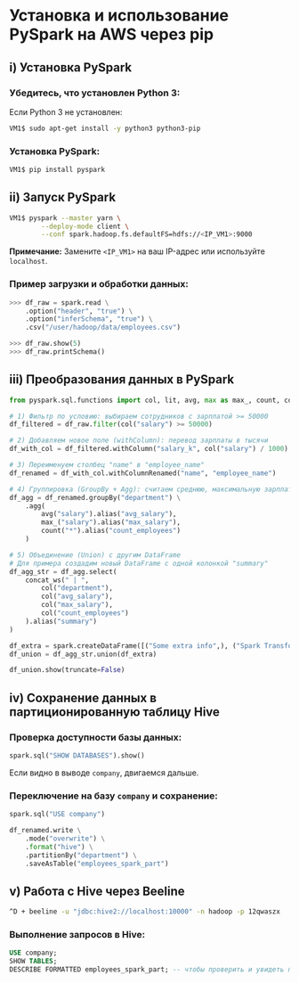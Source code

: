 # Установка и использование PySpark на AWS через pip

## i) Установка PySpark
### Убедитесь, что установлен Python 3:
Если Python 3 не установлен:
```bash
VM1$ sudo apt-get install -y python3 python3-pip
```

### Установка PySpark:
```bash
VM1$ pip install pyspark
```

## ii) Запуск PySpark
```bash
VM1$ pyspark --master yarn \
        --deploy-mode client \
        --conf spark.hadoop.fs.defaultFS=hdfs://<IP_VM1>:9000
```
**Примечание:** Замените `<IP_VM1>` на ваш IP-адрес или используйте `localhost`.

### Пример загрузки и обработки данных:
```python
>>> df_raw = spark.read \
    .option("header", "true") \
    .option("inferSchema", "true") \
    .csv("/user/hadoop/data/employees.csv")

>>> df_raw.show(5)
>>> df_raw.printSchema()
```

## iii) Преобразования данных в PySpark
```python
from pyspark.sql.functions import col, lit, avg, max as max_, count, concat_ws

# 1) Фильтр по условию: выбираем сотрудников с зарплатой >= 50000
df_filtered = df_raw.filter(col("salary") >= 50000)

# 2) Добавляем новое поле (withColumn): перевод зарплаты в тысячи
df_with_col = df_filtered.withColumn("salary_k", col("salary") / 1000)

# 3) Переименуем столбец "name" в "employee_name"
df_renamed = df_with_col.withColumnRenamed("name", "employee_name")

# 4) Группировка (GroupBy + Agg): считаем среднюю, максимальную зарплату и кол-во сотрудников
df_agg = df_renamed.groupBy("department") \
    .agg(
        avg("salary").alias("avg_salary"),
        max_("salary").alias("max_salary"),
        count("*").alias("count_employees")
    )

# 5) Объединение (Union) с другим DataFrame
# Для примера создадим новый DataFrame с одной колонкой "summary"
df_agg_str = df_agg.select(
    concat_ws(" | ",
        col("department"),
        col("avg_salary"),
        col("max_salary"),
        col("count_employees")
    ).alias("summary")
)

df_extra = spark.createDataFrame([("Some extra info",), ("Spark Transformation Demo",)], ["summary"])
df_union = df_agg_str.union(df_extra)

df_union.show(truncate=False)
```

## iv) Сохранение данных в партиционированную таблицу Hive

### Проверка доступности базы данных:
```python
spark.sql("SHOW DATABASES").show()
```
Если видно в выводе `company`, двигаемся дальше.

### Переключение на базу `company` и сохранение:
```python
spark.sql("USE company")

df_renamed.write \
    .mode("overwrite") \
    .format("hive") \
    .partitionBy("department") \
    .saveAsTable("employees_spark_part")
```

## v) Работа с Hive через Beeline
```bash
^D + beeline -u "jdbc:hive2://localhost:10000" -n hadoop -p 12qwaszx
```

### Выполнение запросов в Hive:
```sql
USE company;
SHOW TABLES;
DESCRIBE FORMATTED employees_spark_part; -- чтобы проверить и увидеть партиции
```

